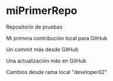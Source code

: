 # miPrimerRepo
Repositorio de pruebas

Mi primera contribución local para GitHub

Un commit más desde GitHub

Una actualización más en GitHub

Cambios desde rama local "developer02"
